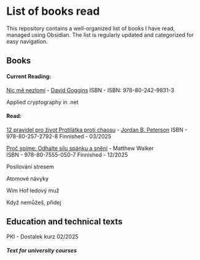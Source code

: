 # List of books read
This repository contains a well-organized list of books I have read, managed using Obsidian. The list is regularly updated and categorized for easy navigation.

## Books

#### Current Reading:
[Nic mě nezlomí](https://www.databazeknih.cz/knihy/nic-me-nezlomi-540400) - [David Goggins](https://en.wikipedia.org/wiki/David_Goggins) ISBN - ISBN: 978-80-242-9831-3 

Applied cryptography in .net 

#### Read:


[12 pravidel pro život Protilátka proti chaosu](https://www.databazeknih.cz/knihy/12-pravidel-pro-zivot-protilatka-proti-chaosu-409635) - [Jordan B. Peterson](https://en.wikipedia.org/wiki/Jordan_Peterson)
ISBN - 978-80-257-2792-8 
Finnished - 03/2025

[Proč spíme: Odhalte sílu spánku a snění](https://www.databazeknih.cz/knihy/proc-spime-odhalte-silu-spanku-a-sneni-383745) - Matthew Walker  
ISBN - 978-80-7555-050-7
Finnished - 12/2025

Posilování stresem

Atomové návyky

Wim Hof ledový muž

Když nemůžeš, přidej

## Education and technical texts

PKI - Dostalek kurz 02/2025

##### Text for university courses
